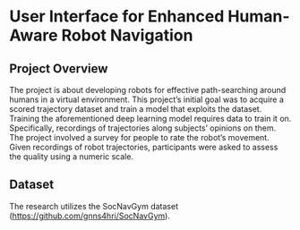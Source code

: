 # User Interface for Enhanced Human-Aware Robot Navigation

## Project Overview
The project is about developing robots for effective path-searching around humans in a virtual environment. This project’s initial goal was to acquire a scored trajectory dataset and train a model that exploits the dataset. Training the aforementioned deep learning model requires data to train it on. Specifically, recordings of trajectories along subjects’ opinions on them. The project involved a survey for people to rate the robot’s movement. Given recordings of robot trajectories, participants were asked to assess the quality using a numeric scale. 

## Dataset
The research utilizes the SocNavGym dataset (https://github.com/gnns4hri/SocNavGym).
